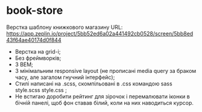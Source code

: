 # book-store
Верстка шаблону книжкового магазину
URL: https://app.zeplin.io/project/5bb52ed6a02a441492cb0528/screen/5bb8ed43f64ae40174d0f844

- Верстка на grid-i;
- Без фреймворків;
- З BEM;
- З мінімальним responsive layout (не прописані media query за браком часу, але загалом гнучний інтерфейс);
- Стилі написані на .scss, скомпільовані в .css командою sass style.scss style.css ;
- Не встигаю доробити рейтинг для зірочок і перемалювати іконки в бічній панелі, щоб фон ставав білий, коли на них наводиться курсор.

